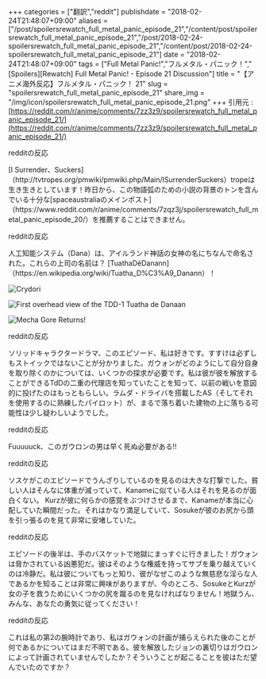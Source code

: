 +++
categories = ["翻訳","reddit"]
publishdate = "2018-02-24T21:48:07+09:00"
aliases = ["/post/spoilersrewatch_full_metal_panic_episode_21","/content/post/spoilersrewatch_full_metal_panic_episode_21","/post/2018-02-24-spoilersrewatch_full_metal_panic_episode_21","/content/post/2018-02-24-spoilersrewatch_full_metal_panic_episode_21"]
date = "2018-02-24T21:48:07+09:00"
tags = ["Full Metal Panic!","フルメタル・パニック！","[Spoilers][Rewatch] Full Metal Panic! - Episode 21 Discussion"]
title = "【アニメ海外反応】フルメタル・パニック！ 21"
slug = "spoilersrewatch_full_metal_panic_episode_21"
share_img = "/img/icon/spoilersrewatch_full_metal_panic_episode_21.png"
+++
引用元 : [https://reddit.com/r/anime/comments/7zz3z9/spoilersrewatch_full_metal_panic_episode_21/](https://reddit.com/r/anime/comments/7zz3z9/spoilersrewatch_full_metal_panic_episode_21/)

<p><span class="reddit-comment">redditの反応</span></p>[I Surrender、Suckers]（http://tvtropes.org/pmwiki/pmwiki.php/Main/ISurrenderSuckers）tropeは生き生きとしています！昨日から、この物語弧のための小説の背景のトンを含んでいる十分な[spaceaustraliaのメインポスト]（https://www.reddit.com/r/anime/comments/7zqz3j/spoilersrewatch_full_metal_panic_episode_20/）を推薦することはできません。

<p><span class="reddit-comment">redditの反応</span></p>人工知能システム（Dana）は、アイルランド神話の女神の名にちなんで命名された。これらの上司の名前は？ [TuathaDéDanann]（https://en.wikipedia.org/wiki/Tuatha_D%C3%A9_Danann）！

![Crydori](https://i.imgur.com/zsG6Zo4.png)

![First overhead view of the TDD-1 Tuatha de Danaan](https://i.imgur.com/I27wHmQ.png)

![Mecha Gore Returns!](https://i.imgur.com/7392SoD.png)

<p><span class="reddit-comment">redditの反応</span></p>ソリッドキャラクタードラマ、このエピソード、私は好きです。すすけは必ずしもストイックではないことが分かりました。ガウォンがどのようにして自分自身を取り除くのかについては、いくつかの探求が必要です。私は彼が彼を解放することができるTdDの二重の代理店を知っていたことを知って、以前の戦いを意図的に投げたのはもっともらしい。ラムダ・ドライバを搭載したAS（そしてそれを使用するのに熟練したパイロット）が、まるで落ち着いた建物の上に落ちる可能性は少し疑わしいようでした。

<p><span class="reddit-comment">redditの反応</span></p>Fuuuuuck、このガウロンの男は早く死ぬ必要がある!!

<p><span class="reddit-comment">redditの反応</span></p>ソスケがこのエピソードでうんざりしているのを見るのは大きな打撃でした。貧しい人はそんなに体重が減っていて、Kanameに似ている人はそれを見るのが面白くない。 Kurzが彼に何らかの感覚をぶつけさせるまで、Kanameが本当に心配していた瞬間だった。それはかなり満足していて、Sosukeが彼のお尻から頭を引っ張るのを見て非常に安堵していた。

<p><span class="reddit-comment">redditの反応</span></p>エピソードの後半は、手のバスケットで地獄にまっすぐに行きました！ガウォンは脅かされている凶悪犯だ。彼はそのような権威を持ってサブを乗り越えていくのは冷静だ。私は彼についてもっと知り、彼がなぜこのような無慈悲な淫らな人であるかを知ることは非常に興味がありますが、今のところ、SosukeとKurzが女の子を救うためにいくつかの尻を蹴るのを見なければなりません！地獄うん、みんな、あなたの勇気に従ってください！

<p><span class="reddit-comment">redditの反応</span></p>これは私の第2の腕時計であり、私はガウォンの計画が捕らえられた後のことが何であるかについてはまだ不明である。彼を解放したジョンの裏切りはガウロンによって計画されていませんでしたか？そういうことが起こることを彼はただ望んでいたのですか？
